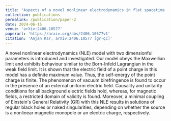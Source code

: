 ```yaml
---
title: "Aspects of a novel nonlinear electrodynamics in flat spacetime and in a gravity-coupled scenario"
collection: publications
permalink: /publication/paper-2
date: 2024-06-15
venue: 'arXiv:2406.10577'
paperurl: 'https://arxiv.org/abs/2406.10577v1'
citation: 'Anjan Kar, arXiv:2406.10577 [gr-qc]'
---
```





A novel nonlinear electrodynamics (NLE) model with two dimensionful parameters is introduced and investigated. 
Our model obeys the Maxwellian limit and exhibits behaviour similar to the Born-Infeld Lagrangian in the weak field limit.
It is shown that the electric field of a point charge in this model has a definite maximum value. Thus, the self-energy of the point charge is finite. 
The phenomenon of vacuum birefringence is found to occur in the presence of an external uniform electric field. Causality
and unitarity conditions for all background electric fields hold, whereas, for magnetic fields, a restricted domain of validity is found.
Moreover, a minimal coupling of Einstein's General Relativity (GR) with this NLE results in solutions of regular black holes or naked singularities, 
depending on whether the source is a nonlinear magnetic monopole or an electric charge, respectively.
